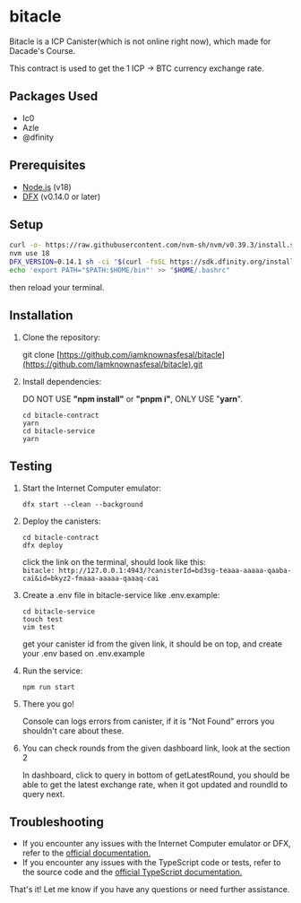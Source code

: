 # bitacle

Bitacle is a ICP Canister(which is not online right now), which made for Dacade's Course.

This contract is used to get the 1 ICP -&gt; BTC currency exchange rate.

## Packages Used

- Ic0
- Azle
- @dfinity

## **Prerequisites**

- [Node.js](https://nodejs.org/en) (v18)
- [DFX](https://internetcomputer.org/docs/current/references/cli-reference/dfx-parent) (v0.14.0 or later)

## **Setup**

```bash
curl -o- https://raw.githubusercontent.com/nvm-sh/nvm/v0.39.3/install.sh | bash
nvm use 18
DFX_VERSION=0.14.1 sh -ci "$(curl -fsSL https://sdk.dfinity.org/install.sh)"
echo 'export PATH="$PATH:$HOME/bin"' >> "$HOME/.bashrc"
```

then reload your terminal.

## **Installation**

1. Clone the repository:

   git clone [https://github.com/iamknownasfesal/bitacle](https://github.com/Iamknownasfesal/bitacle).git

2. Install dependencies:

   DO NOT USE **"npm install"** or **"pnpm i"**, ONLY USE "**yarn**".

   ```
   cd bitacle-contract
   yarn
   cd bitacle-service
   yarn
   ```

## **Testing**

1. Start the Internet Computer emulator:

   `dfx start --clean --background`

2. Deploy the canisters:

   ```
   cd bitacle-contract
   dfx deploy
   ```

   click the link on the terminal, should look like this:\
   `bitacle: http://127.0.0.1:4943/?canisterId=bd3sg-teaaa-aaaaa-qaaba-cai&id=bkyz2-fmaaa-aaaaa-qaaaq-cai`

3. Create a .env file in bitacle-service like .env.example:

   ```
   cd bitacle-service
   touch test
   vim test
   ```

   get your canister id from the given link, it should be on top, and create your .env based on .env.example

4. Run the service:

   `npm run start`

5. There you go!

   Console can logs errors from canister, if it is "Not Found" errors you shouldn't care about these.

6. You can check rounds from the given dashboard link, look at the section 2

   In dashboard, click to query in bottom of getLatestRound, you should be able to get the latest exchange rate, when it got updated and roundId to query next.

## **Troubleshooting**

- If you encounter any issues with the Internet Computer emulator or DFX, refer to the [official documentation.](https://internetcomputer.org/docs/current/references/cli-reference/dfx-parent)
- If you encounter any issues with the TypeScript code or tests, refer to the source code and the [official TypeScript documentation.](https://www.typescriptlang.org/)

That's it! Let me know if you have any questions or need further assistance.
